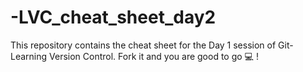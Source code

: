 # -LVC_cheat_sheet_day2
This repository contains the cheat sheet for the Day 1 session of Git-Learning Version Control. Fork it and you are good to go 💻 !
